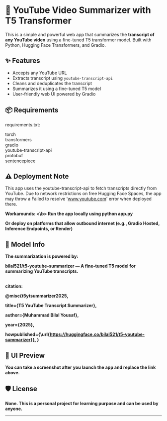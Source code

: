 # 🎥 YouTube Video Summarizer with T5 Transformer

This is a simple and powerful web app that summarizes the **transcript of any YouTube video** using a fine-tuned T5 transformer model. Built with Python, Hugging Face Transformers, and Gradio.

## ✨ Features

- Accepts any YouTube URL
- Extracts transcript using `youtube-transcript-api`
- Cleans and deduplicates the transcript
- Summarizes it using a fine-tuned T5 model
- User-friendly web UI powered by Gradio

## 📦 Requirements
requirements.txt:              

torch                            <br>
transformers                     <br>
gradio                           <br>
youtube-transcript-api           <br>
protobuf                         <br>
sentencepiece                    

## ⚠️ Deployment Note
This app uses the youtube-transcript-api to fetch transcripts directly from YouTube.
Due to network restrictions on free Hugging Face Spaces, the app may throw a Failed to resolve 'www.youtube.com' error when deployed there.

<b> Workarounds:  <\b>
Run the app locally using python app.py

Or deploy on platforms that allow outbound internet (e.g., Gradio Hosted, Inference Endpoints, or Render)

## 🤖 Model Info
The summarization is powered by:

bilal521/t5-youtube-summarizer — A fine-tuned T5 model for summarizing YouTube transcripts.

<br>
<b> citation: </b>                                   <br>

@misc{t5ytsummarizer2025,

  title={T5 YouTube Transcript Summarizer},
  
  author={Muhammad Bilal Yousaf},
  
  year={2025},
  
  howpublished={\url{https://huggingface.co/bilal521/t5-youtube-summarizer}},
}


## 📸 UI Preview

You can take a screenshot after you launch the app and replace the link above.

## 🛡️ License
None. This is a personal project for learning purpose and can be used by anyone.


---
